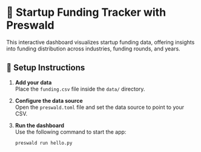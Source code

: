 # 🚀 Startup Funding Tracker with Preswald

This interactive dashboard visualizes startup funding data, offering insights into funding distribution across industries, funding rounds, and years.

## 🔧 Setup Instructions

1. **Add your data**  
   Place the `funding.csv` file inside the `data/` directory.

2. **Configure the data source**  
   Open the `preswald.toml` file and set the data source to point to your CSV.

3. **Run the dashboard**  
   Use the following command to start the app:
   ```bash
   preswald run hello.py